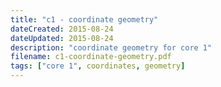 ```yaml
---
title: "c1 - coordinate geometry"
dateCreated: 2015-08-24
dateUpdated: 2015-08-24
description: "coordinate geometry for core 1"
filename: c1-coordinate-geometry.pdf
tags: ["core 1", coordinates, geometry]
---
```

